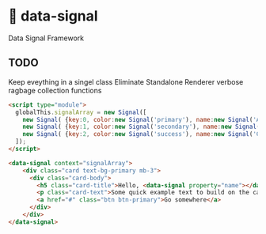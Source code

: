 # :brain: data-signal
Data Signal Framework

## TODO

Keep eveything in a singel class
Eliminate Standalone Renderer
verbose ragbage collection functions

```HTML
<script type="module">
  globalThis.signalArray = new Signal([
    new Signal( {key:0, color:new Signal('primary'), name:new Signal('Alice')} ),
    new Signal( {key:1, color:new Signal('secondary'), name:new Signal('Bob')} ),
    new Signal( {key:2, color:new Signal('success'), name:new Signal('Carol')} ),
  ]);
</script>

<data-signal context="signalArray">
    <div class="card text-bg-primary mb-3">
      <div class="card-body">
        <h5 class="card-title">Hello, <data-signal property="name"></data-signal></h5>
        <p class="card-text">Some quick example text to build on the card title and make up the bulk of the card's content.</p>
        <a href="#" class="btn btn-primary">Go somewhere</a>
      </div>
    </div>
</data-signal>

```
